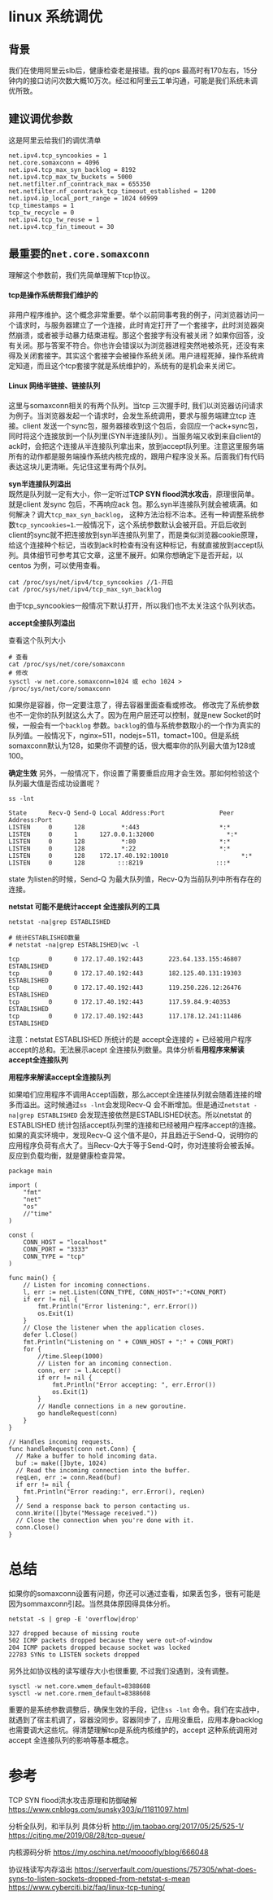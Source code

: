 # linux 系统调优

## 背景

我们在使用阿里云slb后，健康检查老是报错。我的qps 最高时有170左右，15分钟内的接口访问次数大概10万次。经过和阿里云工单沟通，可能是我们系统未调优所致。

## 建议调优参数

这是阿里云给我们的调优清单

```
net.ipv4.tcp_syncookies = 1
net.core.somaxconn = 4096
net.ipv4.tcp_max_syn_backlog = 8192
net.ipv4.tcp_max_tw_buckets = 5000
net.netfilter.nf_conntrack_max = 655350
net.netfilter.nf_conntrack_tcp_timeout_established = 1200
net.ipv4.ip_local_port_range = 1024 60999
tcp_timestamps = 1
tcp_tw_recycle = 0
net.ipv4.tcp_tw_reuse = 1
net.ipv4.tcp_fin_timeout = 30
```

## 最重要的`net.core.somaxconn`

理解这个参数前，我们先简单理解下tcp协议。

#### tcp是操作系统帮我们维护的

非用户程序维护。这个概念非常重要。举个以前同事考我的例子，问浏览器访问一个请求时，与服务器建立了一个连接，此时肯定打开了一个套接字，此时浏览器突然崩溃，或者被手动暴力结束进程。那这个套接字有没有被关闭？如果你回答，没有关闭。那与答案不符合。你也许会错误以为浏览器进程突然地被杀死，还没有来得及关闭套接字。其实这个套接字会被操作系统关闭。用户进程死掉，操作系统肯定知道，而且这个tcp套接字就是系统维护的，系统有的是机会来关闭它。

#### Linux 网络半链接、链接队列

这里与somaxconn相关的有两个队列。当tcp 三次握手时, 我们以浏览器访问请求为例子。当浏览器发起一个请求时，会发生系统调用，要求与服务端建立tcp 连接。client 发送一个sync包，服务器接收到这个包后，会回应一个ack+sync包，同时将这个连接放到一个队列里\(SYN半连接队列）。当服务端又收到来自client的ack时，会把这个连接从半连接队列拿出来，放到accept队列里。注意这里服务端所有的动作都是服务端操作系统内核完成的，跟用户程序没关系。后面我们有代码表达这块儿更清晰。先记住这里有两个队列。

**syn半连接队列溢出**  
既然是队列就一定有大小，你一定听过**TCP SYN flood洪水攻击**，原理很简单。就是client 发sync 包后，不再响应ack 包。那么syn半连接队列就会被填满。如何解决？调大`tcp_max_syn_backlog`， 这种方法治标不治本。还有一种调整系统参数`tcp_syncookies=1`.一般情况下，这个系统参数默认会被开启。开启后收到client的sync就不把连接放到syn半连接队列里了，而是类似浏览器cookie原理，给这个连接种个标记，当收到ack时检查有没有这种标记，有就直接放到accept队列。具体细节可参考其它文章，这里不展开。如果你想确定下是否开起，以centos 为例，可以使用查看。

```
cat /proc/sys/net/ipv4/tcp_syncookies //1-开启
cat /proc/sys/net/ipv4/tcp_max_syn_backlog
```

由于tcp\_syncookies一般情况下默认打开，所以我们也不太关注这个队列状态。

**accept全接队列溢出**

查看这个队列大小

```
# 查看
cat /proc/sys/net/core/somaxconn 
# 修改
sysctl -w net.core.somaxconn=1024 或 echo 1024 > /proc/sys/net/core/somaxconn
```

如果你是容器，你一定要注意了，得去容器里面查看或修改。
修改完了系统参数也不一定你的队列就这么大了。因为在用户层还可以控制，就是new Socket的时候，一般会有一个`backlog` 参数。`backlog`的值与系统参数取小的一个作为真实的队列值。一般情况下，nginx=511，nodejs=511，tomact=100。但是系统somaxconn默认为128，如果你不调整的话，很大概率你的队列最大值为128或100。

**确定生效**
另外，一般情况下，你设置了需要重启应用才会生效。那如何检验这个队列最大值是否成功设置呢？

```
ss -lnt

State      Recv-Q Send-Q Local Address:Port               Peer Address:Port
LISTEN     0      128          *:443                      *:*
LISTEN     0      1      127.0.0.1:32000                    *:*
LISTEN     0      128          *:80                       *:*
LISTEN     0      128          *:22                       *:*
LISTEN     0      128    172.17.40.192:10010                    *:*
LISTEN     0      128         :::8219                    :::*
```

state 为listen的时候，Send-Q 为最大队列值，Recv-Q为当前队列中所有存在的连接。

**netstat 可能不是统计accept 全连接队列的工具**

```
netstat -na|grep ESTABLISHED

# 统计ESTABLISHED数量
# netstat -na|grep ESTABLISHED|wc -l 

tcp        0      0 172.17.40.192:443       223.64.133.155:46807    ESTABLISHED
tcp        0      0 172.17.40.192:443       182.125.40.131:19303    ESTABLISHED
tcp        0      0 172.17.40.192:443       119.250.226.12:26476    ESTABLISHED
tcp        0      0 172.17.40.192:443       117.59.84.9:40353       ESTABLISHED
tcp        0      0 172.17.40.192:443       117.178.12.241:11486    ESTABLISHED

```
注意：netstat ESTABLISHED 所统计的是 accept全连接的 + 已经被用户程序accept的总和。无法展示acept 全连接队列数量。具体分析看**用程序来解读accept全连接队列**

**用程序来解读accept全连接队列**

如果咱们应用程序不调用Accept函数，那么accept全连接队列就会随着连接的增多而溢出。这时候通过`ss -lnt`会发现Recv-Q 会不断增加。但是通过`netstat -na|grep ESTABLISHED` 会发现连接依然是ESTABLISHED状态。所以netstat 的ESTABLISHED 统计包括accept队列里的连接和已经被用户程序accept的连接。如果的真实环境中，发现Recv-Q 这个值不是0，并且趋近于Send-Q，说明你的应用程序负荷有点大了。当Recv-Q大于等于Send-Q时，你对连接将会被丢掉。反应到负载均衡，就是健康检查异常。

```
package main

import (
    "fmt"
    "net"
    "os"
    //"time"
)

const (
    CONN_HOST = "localhost"
    CONN_PORT = "3333"
    CONN_TYPE = "tcp"
)

func main() {
    // Listen for incoming connections.
    l, err := net.Listen(CONN_TYPE, CONN_HOST+":"+CONN_PORT)
    if err != nil {
        fmt.Println("Error listening:", err.Error())
        os.Exit(1)
    }
    // Close the listener when the application closes.
    defer l.Close()
    fmt.Println("Listening on " + CONN_HOST + ":" + CONN_PORT)
    for {
        //time.Sleep(1000)
        // Listen for an incoming connection.
        conn, err := l.Accept()
        if err != nil {
            fmt.Println("Error accepting: ", err.Error())
            os.Exit(1)
        }
        // Handle connections in a new goroutine.
        go handleRequest(conn)
    }
}

// Handles incoming requests.
func handleRequest(conn net.Conn) {
  // Make a buffer to hold incoming data.
  buf := make([]byte, 1024)
  // Read the incoming connection into the buffer.
  reqLen, err := conn.Read(buf)
  if err != nil {
    fmt.Println("Error reading:", err.Error(), reqLen)
  }
  // Send a response back to person contacting us.
  conn.Write([]byte("Message received."))
  // Close the connection when you're done with it.
  conn.Close()
}

```

# 总结

如果你的somaxconn设置有问题，你还可以通过查看，如果丢包多，很有可能是因为sommaxconn引起。当然具体原因得具体分析。
```
netstat -s | grep -E 'overflow|drop'

327 dropped because of missing route
502 ICMP packets dropped because they were out-of-window
204 ICMP packets dropped because socket was locked
22783 SYNs to LISTEN sockets dropped
```
另外比如协议栈的读写缓存大小也很重要, 不过我们没遇到，没有调整。
```
sysctl -w net.core.wmem_default=8388608
sysctl -w net.core.rmem_default=8388608
```
重要的是系统参数调整后，确保生效的手段，记住`ss -lnt` 命令。我们在实战中，就遇到了宿主机调了，容器没同步。容器同步了，应用没重启，应用本身backlog也需要调大这些坑。得清楚理解tcp是系统内核维护的，accept 这种系统调用对accept 全连接队列的影响等基本概念。

# 参考

TCP SYN flood洪水攻击原理和防御破解
https://www.cnblogs.com/sunsky303/p/11811097.html

分析全队列，和半队列 具体分析
http://jm.taobao.org/2017/05/25/525-1/
https://cjting.me/2019/08/28/tcp-queue/

内核源码分析
https://my.oschina.net/moooofly/blog/666048

协议栈读写内存溢出
https://serverfault.com/questions/757305/what-does-syns-to-listen-sockets-dropped-from-netstat-s-mean
https://www.cyberciti.biz/faq/linux-tcp-tuning/
